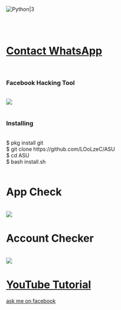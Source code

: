 ![Python|3](https://img.shields.io/badge/Python-2.7-blue.svg)
<div <img src ="https://github.com/LOoLzeC/ASU/blob/master/raw/snake.png"/><br></div>
<br><h1><a href="https://api.whatsapp.com/send?phone=62895353484895&text=helo%20admin%20i%20want%20to%20buy,%20ASU%20TOOLKIT">Contact WhatsApp </a></h1><br><h3> Facebook  Hacking Tool</h3><br>
<img src="https://github.com/LOoLzeC/ASU/blob/master/raw/IMG-20190405-WA0003.jpg"/>
<br><br>
<h3>Installing</h3><br>
$ pkg install git<br>
$ git clone https://github.com/LOoLzeC/ASU<br>
$ cd ASU<br>
$ bash install.sh<br><br>
<h1>App Check</h1><br>
<img src="https://raw.githubusercontent.com/LOoLzeC/ASU/master/raw/_20190531_050033.JPG"/>
<br><h1>Account Checker</h1><br>
<img src="https://raw.githubusercontent.com/LOoLzeC/ASU/master/raw/2019_05_18_17_27_51.png"/>
<h1><a href ="https://youtu.be/G6U2P3T746A">YouTube Tutorial</a></h1>
<a href ="https://mbasic.facebook.com/achmad.luthfi.hadi.3">ask me on facebook</a>
 
